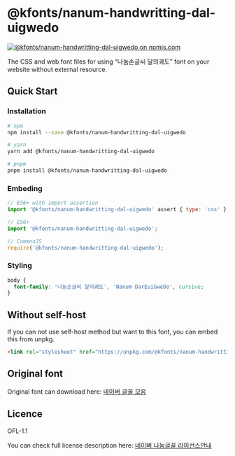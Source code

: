 # @kfonts/nanum-handwritting-dal-uigwedo

[![@kfonts/nanum-handwritting-dal-uigwedo on npmjs.com](https://img.shields.io/npm/v/%40kfonts%2Fnanum-handwritting-dal-uigwedo)](https://www.npmjs.com/package/@kfonts/nanum-handwritting-dal-uigwedo)

The CSS and web font files for using &OpenCurlyDoubleQuote;나눔손글씨 달의궤도&CloseCurlyDoubleQuote; font on your website without external resource.

## Quick Start

### Installation

```sh
# npm
npm install --save @kfonts/nanum-handwritting-dal-uigwedo

# yarn
yarn add @kfonts/nanum-handwritting-dal-uigwedo

# pnpm
pnpm install @kfonts/nanum-handwritting-dal-uigwedo
```

### Embeding

```js
// ES6+ with import assertion
import '@kfonts/nanum-handwritting-dal-uigwedo' assert { type: 'css' };

// ES6+
import '@kfonts/nanum-handwritting-dal-uigwedo';

// CommonJS
require('@kfonts/nanum-handwritting-dal-uigwedo');
```

### Styling

```css
body {
  font-family: '나눔손글씨 달의궤도', 'Nanum DarEuiGweDo', cursive;
}
```

## Without self-host

If you can not use self-host method but want to this font, you can embed this from unpkg.

```html
<link rel="stylesheet" href="https://unpkg.com/@kfonts/nanum-handwritting-dal-uigwedo/index.css" />
```

## Original font

Original font can download here: [네이버 글꼴 모음](https://hangeul.naver.com/font)

## Licence

OFL-1.1

You can check full license description here: [네이버 나눔글꼴 라이선스안내](https://help.naver.com/service/30016/contents/18088?osType=PC&lang=ko)
